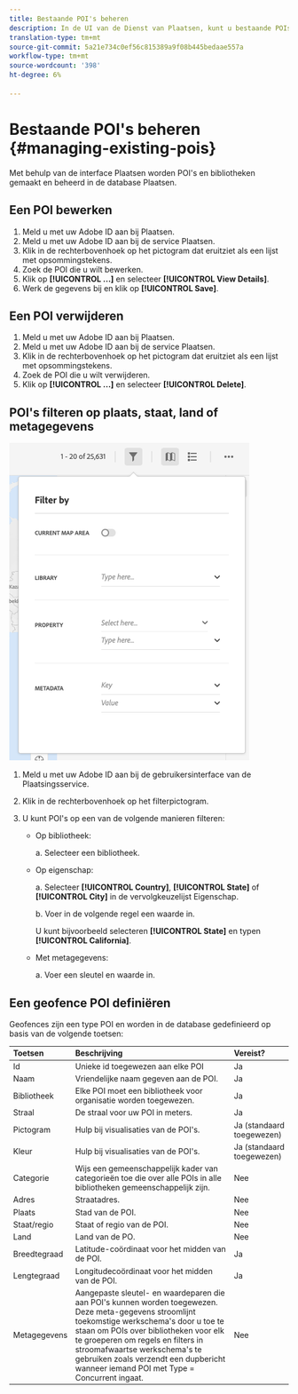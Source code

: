 ```yaml
---
title: Bestaande POI's beheren
description: In de UI van de Dienst van Plaatsen, kunt u bestaande POIs uitgeven, schrappen of filtreren.
translation-type: tm+mt
source-git-commit: 5a21e734c0ef56c815389a9f08b445bedaae557a
workflow-type: tm+mt
source-wordcount: '398'
ht-degree: 6%

---
```



# Bestaande POI&#39;s beheren {#managing-existing-pois}

Met behulp van de interface Plaatsen worden POI&#39;s en bibliotheken gemaakt en beheerd in de database Plaatsen.

## Een POI bewerken

1. Meld u met uw Adobe ID aan bij Plaatsen.
1. Meld u met uw Adobe ID aan bij de service Plaatsen.
1. Klik in de rechterbovenhoek op het pictogram dat eruitziet als een lijst met opsommingstekens.
1. Zoek de POI die u wilt bewerken.
1. Klik op **[!UICONTROL ...]** en selecteer **[!UICONTROL View Details]**.
1. Werk de gegevens bij en klik op **[!UICONTROL Save]**.

## Een POI verwijderen

1. Meld u met uw Adobe ID aan bij Plaatsen.
1. Meld u met uw Adobe ID aan bij de service Plaatsen.
1. Klik in de rechterbovenhoek op het pictogram dat eruitziet als een lijst met opsommingstekens.
1. Zoek de POI die u wilt verwijderen.
1. Klik op **[!UICONTROL ...]** en selecteer **[!UICONTROL Delete]**.

## POI&#39;s filteren op plaats, staat, land of metagegevens

![een POI filteren](/help/assets/filter_poi.png)

1. Meld u met uw Adobe ID aan bij de gebruikersinterface van de Plaatsingsservice.
1. Klik in de rechterbovenhoek op het filterpictogram.
1. U kunt POI&#39;s op een van de volgende manieren filteren:

   * Op bibliotheek:

      a. Selecteer een bibliotheek.

   * Op eigenschap:

      a. Selecteer **[!UICONTROL Country]**, **[!UICONTROL State]** of **[!UICONTROL City]** in de vervolgkeuzelijst Eigenschap.

      b. Voer in de volgende regel een waarde in.

      U kunt bijvoorbeeld selecteren **[!UICONTROL State]** en typen **[!UICONTROL California]**.

   * Met metagegevens:

      a. Voer een sleutel en waarde in.

## Een geofence POI definiëren

Geofences zijn een type POI en worden in de database gedefinieerd op basis van de volgende toetsen:

| Toetsen | Beschrijving | Vereist? |
| :--- | :--- | :--- |
| Id | Unieke id toegewezen aan elke POI | Ja |
| Naam | Vriendelijke naam gegeven aan de POI. | Ja |
| Bibliotheek | Elke POI moet een bibliotheek voor organisatie worden toegewezen. | Ja |
| Straal | De straal voor uw POI in meters. | Ja |
| Pictogram | Hulp bij visualisaties van de POI&#39;s. | Ja (standaard toegewezen) |
| Kleur | Hulp bij visualisaties van de POI&#39;s. | Ja (standaard toegewezen) |
| Categorie | Wijs een gemeenschappelijk kader van categorieën toe die over alle POIs in alle bibliotheken gemeenschappelijk zijn. | Nee |
| Adres | Straatadres. | Nee |
| Plaats | Stad van de POI. | Nee |
| Staat/regio | Staat of regio van de POI. | Nee |
| Land | Land van de PO. | Nee |
| Breedtegraad | Latitude-coördinaat voor het midden van de POI. | Ja |
| Lengtegraad | Longitudecoördinaat voor het midden van de POI. | Ja |
| Metagegevens | Aangepaste sleutel- en waardeparen die aan POI&#39;s kunnen worden toegewezen. Deze meta-gegevens stroomlijnt toekomstige werkschema&#39;s door u toe te staan om POIs over bibliotheken voor elk te groeperen om regels en filters in stroomafwaartse werkschema&#39;s te gebruiken zoals verzendt een dupbericht wanneer iemand POI met Type = Concurrent ingaat. | Nee |

